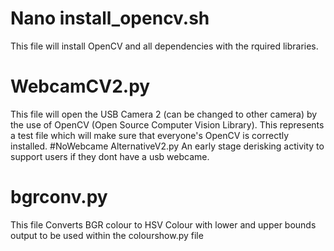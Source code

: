 # Nano install_opencv.sh
This file will install OpenCV and all dependencies with the rquired libraries. 
# WebcamCV2.py
This file will open the USB Camera 2 (can be changed to other camera) by the use of OpenCV (Open Source Computer Vision Library). This represents a test file which will make sure that everyone's OpenCV is correctly installed. 
#NoWebcame AlternativeV2.py
An early stage derisking activity to support users if they dont have a usb webcame. 
# bgrconv.py
This file Converts BGR colour to HSV Colour with lower and upper bounds output to be used within the colourshow.py file
